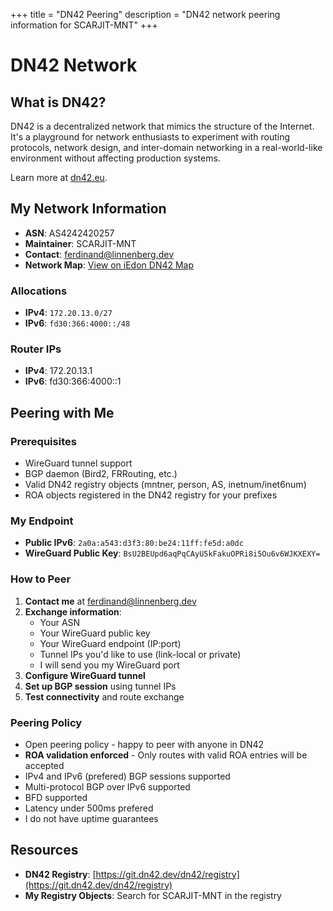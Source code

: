 +++
title = "DN42 Peering"
description = "DN42 network peering information for SCARJIT-MNT"
+++

# DN42 Network

## What is DN42?

DN42 is a decentralized network that mimics the structure of the Internet. It's a playground for network enthusiasts to experiment with routing protocols, network design, and inter-domain networking in a real-world-like environment without affecting production systems.

Learn more at [dn42.eu](https://dn42.eu).

## My Network Information

- **ASN**: AS4242420257
- **Maintainer**: SCARJIT-MNT
- **Contact**: [ferdinand@linnenberg.dev](mailto:ferdinand@linnenberg.dev)
- **Network Map**: [View on iEdon DN42 Map](https://map.iedon.net/#4242420257)

### Allocations
- **IPv4**: `172.20.13.0/27`
- **IPv6**: `fd30:366:4000::/48`

### Router IPs
- **IPv4**: 172.20.13.1
- **IPv6**: fd30:366:4000::1

## Peering with Me

### Prerequisites
- WireGuard tunnel support
- BGP daemon (Bird2, FRRouting, etc.)
- Valid DN42 registry objects (mntner, person, AS, inetnum/inet6num)
- ROA objects registered in the DN42 registry for your prefixes

### My Endpoint
- **Public IPv6**: `2a0a:a543:d3f3:80:be24:11ff:fe5d:a0dc`
- **WireGuard Public Key**: `BsU2BEUpd6aqPqCAyU5kFakuOPRi8i5Ou6v6WJKXEXY=`

### How to Peer

1. **Contact me** at [ferdinand@linnenberg.dev](mailto:ferdinand@linnenberg.dev)
2. **Exchange information**:
   - Your ASN
   - Your WireGuard public key
   - Your WireGuard endpoint (IP:port)
   - Tunnel IPs you'd like to use (link-local or private)
   - I will send you my WireGuard port
3. **Configure WireGuard tunnel**
4. **Set up BGP session** using tunnel IPs
5. **Test connectivity** and route exchange

### Peering Policy
- Open peering policy - happy to peer with anyone in DN42
- **ROA validation enforced** - Only routes with valid ROA entries will be accepted
- IPv4 and IPv6 (prefered) BGP sessions supported
- Multi-protocol BGP over IPv6 supported
- BFD supported
- Latency under 500ms prefered
- I do not have uptime guarantees

## Resources

- **DN42 Registry**: [https://git.dn42.dev/dn42/registry](https://git.dn42.dev/dn42/registry)
- **My Registry Objects**: Search for SCARJIT-MNT in the registry
